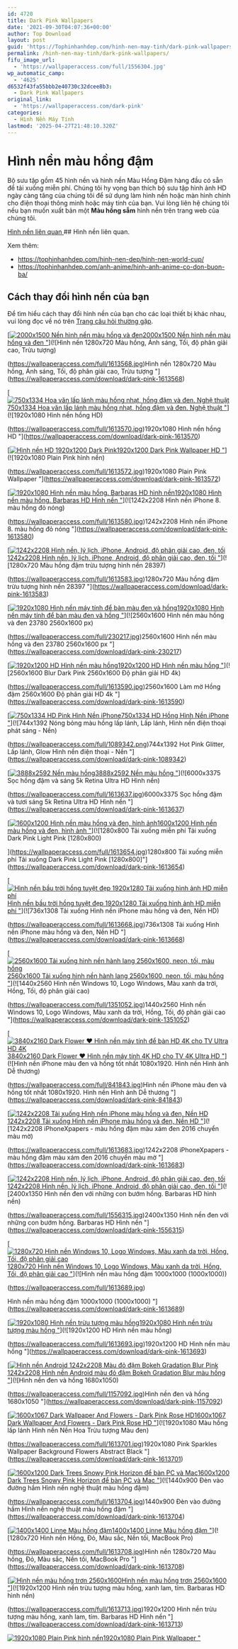 ```yaml
---
id: 4720
title: Dark Pink Wallpapers
date: '2021-09-30T04:07:36+00:00'
author: Top Download
layout: post
guid: 'https://Tophinhanhdep.com/hinh-nen-may-tinh/dark-pink-wallpapers/'
permalink: /hinh-nen-may-tinh/dark-pink-wallpapers/
fifu_image_url:
  - 'https://wallpaperaccess.com/full/1556304.jpg'
wp_automatic_camp:
  - '4625'
d6532f43fa55bbb2e40730c32dcee8b3:
  - Dark Pink Wallpapers
original_link:
  - 'https://wallpaperaccess.com/dark-pink'
categories:
  - Hình Nền Máy Tính
lastmod: '2025-04-27T21:48:10.320Z'
---
```

# Hình nền màu hồng đậm

Bộ sưu tập gồm 45 hình nền và hình nền Màu Hồng Đậm hàng đầu có sẵn để tải xuống miễn phí. Chúng tôi hy vọng bạn thích bộ sưu tập hình ảnh HD ngày càng tăng của chúng tôi để sử dụng làm hình nền hoặc màn hình chính cho điện thoại thông minh hoặc máy tính của bạn. Vui lòng liên hệ chúng tôi nếu bạn muốn xuất bản một **Màu hồng sẫm** hình nền trên trang web của chúng tôi.

[Hình nền liên quan ](#related) ## Hình nền liên quan.

   
 Xem thêm:

   
- <https://tophinhanhdep.com/hinh-nen-dep/hinh-nen-world-cup/>
- <https://tophinhanhdep.com/anh-anime/hinh-anh-anime-co-don-buon-ba/>

## Cách thay đổi hình nền của bạn

Để tìm hiểu cách thay đổi hình nền của bạn cho các loại thiết bị khác nhau, vui lòng đọc về nó trên [Trang câu hỏi thường gặp](https://tophinhanhdep.com/faq/).

  
[[![2000x1500 Nền hình nền màu hồng và đen](https://wallpaperaccess.com/full/1556304.jpg)2000x1500 Nền hình nền màu hồng và đen "](https://wallpaperaccess.com/download/dark-pink-1556304)](![Hình nền 1280x720 Màu hồng, Ánh sáng, Tối, độ phân giải cao, Trừu tượng)

(https://wallpaperaccess.com/full/1613568.jpg)Hình nền 1280x720 Màu hồng, Ánh sáng, Tối, độ phân giải cao, Trừu tượng "](https://wallpaperaccess.com/download/dark-pink-1613568)

[[![750x1334 Hoa văn lấp lánh màu hồng nhạt, hồng đậm và đen.  Nghệ thuật](https://wallpaperaccess.com/full/1613569.jpg)750x1334 Hoa văn lấp lánh màu hồng nhạt, hồng đậm và đen. Nghệ thuật "](https://wallpaperaccess.com/download/dark-pink-1613569)](![1920x1080 Hình nền hồng HD)

(https://wallpaperaccess.com/full/1613570.jpg)1920x1080 Hình nền hồng HD "](https://wallpaperaccess.com/download/dark-pink-1613570)

[[![Hình nền HD 1920x1200 Dark Pink](https://wallpaperaccess.com/full/1613571.jpg)1920x1200 Dark Pink Wallpaper HD "](https://wallpaperaccess.com/download/dark-pink-1613571)](![1920x1080 Plain Pink hình nền)

(https://wallpaperaccess.com/full/1613572.jpg)1920x1080 Plain Pink Wallpaper "](https://wallpaperaccess.com/download/dark-pink-1613572)

[[![1920x1080 Hình nền màu hồng.  Barbaras HD hình nền](https://wallpaperaccess.com/full/1613573.jpg)1920x1080 Hình nền màu hồng. Barbaras HD Hình nền "](https://wallpaperaccess.com/download/dark-pink-1613573)](![1242x2208 Hình nền iPhone 8.  màu hồng đỏ nóng)

(https://wallpaperaccess.com/full/1613580.jpg)1242x2208 Hình nền iPhone 8. màu hồng đỏ nóng "](https://wallpaperaccess.com/download/dark-pink-1613580)

[[![1242x2208 Hình nền, lý lịch, iPhone, Android, độ phân giải cao, đen, tối](https://wallpaperaccess.com/full/1582154.jpg)1242x2208 Hình nền, lý lịch, iPhone, Android, độ phân giải cao, đen, tối "](https://wallpaperaccess.com/download/dark-pink-1582154)](![1280x720 Màu hồng đậm trừu tượng hình nền 28397)

(https://wallpaperaccess.com/full/1613583.jpg)1280x720 Màu hồng đậm trừu tượng hình nền 28397 "](https://wallpaperaccess.com/download/dark-pink-1613583)

[[![1920x1080 Hình nền máy tính để bàn màu đen và hồng](https://wallpaperaccess.com/full/1613586.jpg)1920x1080 Hình nền máy tính để bàn màu đen và hồng "](https://wallpaperaccess.com/download/dark-pink-1613586)](![2560x1600 Hình nền màu hồng và đen 23780 2560x1600 px)

(https://wallpaperaccess.com/full/230217.jpg)2560x1600 Hình nền màu hồng và đen 23780 2560x1600 px "](https://wallpaperaccess.com/download/dark-pink-230217)

[[![1920x1200 HD Hình nền màu hồng](https://wallpaperaccess.com/full/940324.jpg)1920x1200 HD Hình nền màu hồng "](https://wallpaperaccess.com/download/dark-pink-940324)](![2560x1600 Blur Dark Pink 2560x1600 Độ phân giải HD 4k)

(https://wallpaperaccess.com/full/1613590.jpg)2560x1600 Làm mờ Hồng đậm 2560x1600 Độ phân giải HD 4k "](https://wallpaperaccess.com/download/dark-pink-1613590)

[[![750x1334 HD Pink Hình Nền iPhone](https://wallpaperaccess.com/full/1613612.jpg)750x1334 HD Hồng Hình Nền iPhone "](https://wallpaperaccess.com/download/dark-pink-1613612)](![744x1392 Nóng bỏng màu hồng lấp lánh, Lấp lánh, Hình nền điện thoại phát sáng - Nền)

(https://wallpaperaccess.com/full/1089342.png)744x1392 Hot Pink Glitter, Lấp lánh, Glow Hình nền điện thoại - Nền "](https://wallpaperaccess.com/download/dark-pink-1089342)

[[![3888x2592 Nền màu hồng](https://wallpaperaccess.com/full/1613626.jpg)3888x2592 Nền màu hồng "](https://wallpaperaccess.com/download/dark-pink-1613626)](![6000x3375 Sọc hồng đậm và sáng 5k Retina Ultra HD Hình nền)

(https://wallpaperaccess.com/full/1613637.jpg)6000x3375 Sọc hồng đậm và tươi sáng 5k Retina Ultra HD Hình nền "](https://wallpaperaccess.com/download/dark-pink-1613637)

[[![1600x1200 Hình nền màu hồng và đen, hình ảnh](https://wallpaperaccess.com/full/1613647.jpg)1600x1200 Hình nền màu hồng và đen, hình ảnh "](https://wallpaperaccess.com/download/dark-pink-1613647)](![1280x800 Tải xuống miễn phí Tải xuống Dark Pink Light Pink [1280x800)

](https://wallpaperaccess.com/full/1613654.jpg)1280x800 Tải xuống miễn phí Tải xuống Dark Pink Light Pink \[1280x800\]"](https://wallpaperaccess.com/download/dark-pink-1613654)

[[![Hình nền bầu trời hồng tuyệt đẹp 1920x1280 Tải xuống hình ảnh HD miễn phí](https://wallpaperaccess.com/full/1613655.jpg)Hình nền bầu trời hồng tuyệt đẹp 1920x1280 Tải xuống hình ảnh HD miễn phí "](https://wallpaperaccess.com/download/dark-pink-1613655)](![736x1308 Tải xuống Hình nền iPhone màu hồng và đen, Nền HD)

(https://wallpaperaccess.com/full/1613668.jpg)736x1308 Tải xuống Hình nền iPhone màu hồng và đen, Nền HD "](https://wallpaperaccess.com/download/dark-pink-1613668)

[[![2560x1600 Tải xuống hình nền hành lang 2560x1600, neon, tối, màu hồng](https://wallpaperaccess.com/full/1613673.jpg)2560x1600 Tải xuống hình nền hành lang 2560x1600, neon, tối, màu hồng "](https://wallpaperaccess.com/download/dark-pink-1613673)](![1440x2560 Hình nền Windows 10, Logo Windows, Màu xanh da trời, Hồng, Tối, độ phân giải cao)

(https://wallpaperaccess.com/full/1351052.jpg)1440x2560 Hình nền Windows 10, Logo Windows, Màu xanh da trời, Hồng, Tối, độ phân giải cao "](https://wallpaperaccess.com/download/dark-pink-1351052)

[[![3840x2160 Dark Flower ❤ Hình nền máy tính để bàn HD 4K cho TV Ultra HD 4K](https://wallpaperaccess.com/full/1613677.jpg)3840x2160 Dark Flower ❤ Hình nền máy tính 4K HD cho TV 4K Ultra HD "](https://wallpaperaccess.com/download/dark-pink-1613677)](![Hình nền iPhone màu đen và hồng tốt nhất 1080x1920.  Hình nền Hình ảnh Dễ thương)

(https://wallpaperaccess.com/full/841843.jpg)Hình nền iPhone màu đen và hồng tốt nhất 1080x1920. Hình nền Hình ảnh Dễ thương "](https://wallpaperaccess.com/download/dark-pink-841843)

[[![1242x2208 Tải xuống Hình nền iPhone màu hồng và đen, Nền HD](https://wallpaperaccess.com/full/1556329.jpg)1242x2208 Tải xuống Hình nền iPhone màu hồng và đen, Nền HD "](https://wallpaperaccess.com/download/dark-pink-1556329)](![1242x2208 iPhoneXpapers - màu hồng đậm màu xám đen 2016 chuyển màu mờ)

(https://wallpaperaccess.com/full/1613683.jpg)1242x2208 iPhoneXpapers - màu hồng đậm màu xám đen 2016 chuyển màu mờ "](https://wallpaperaccess.com/download/dark-pink-1613683)

[[![1242x2208 Hình nền, lý lịch, iPhone, Android, độ phân giải cao, đen, tối](https://wallpaperaccess.com/full/1613685.jpg)1242x2208 Hình nền, lý lịch, iPhone, Android, độ phân giải cao, đen, tối "](https://wallpaperaccess.com/download/dark-pink-1613685)](![2400x1350 Hình nền đen với những con bướm hồng.  Barbaras HD hình nền)

(https://wallpaperaccess.com/full/1556315.jpg)2400x1350 Hình nền đen với những con bướm hồng. Barbaras HD Hình nền "](https://wallpaperaccess.com/download/dark-pink-1556315)

[[![1280x720 Hình nền Windows 10, Logo Windows, Màu xanh da trời, Hồng, Tối, độ phân giải cao](https://wallpaperaccess.com/full/1134972.jpg)1280x720 Hình nền Windows 10, Logo Windows, Màu xanh da trời, Hồng, Tối, độ phân giải cao "](https://wallpaperaccess.com/download/dark-pink-1134972)](![Hình nền màu hồng đậm 1000x1000 (1000x1000))

(https://wallpaperaccess.com/full/1613689.jpg)

Hình nền màu hồng đậm 1000x1000 (1000x1000) "](https://wallpaperaccess.com/download/dark-pink-1613689)

[[![1920x1080 Hình nền trừu tượng màu hồng](https://wallpaperaccess.com/full/1613691.jpg)1920x1080 Hình nền trừu tượng màu hồng "](https://wallpaperaccess.com/download/dark-pink-1613691)](![1920x1200 HD Hình nền màu hồng)

(https://wallpaperaccess.com/full/1613693.jpg)1920x1200 HD Hình nền màu hồng "](https://wallpaperaccess.com/download/dark-pink-1613693)

[[![Hình nền Android 1242x2208 Màu đỏ đậm Bokeh Gradation Blur Pink](https://wallpaperaccess.com/full/1613695.jpg)1242x2208 Hình nền Android màu đỏ đậm Bokeh Gradation Blur màu hồng "](https://wallpaperaccess.com/download/dark-pink-1613695)](![Hình nền đen và hồng 1680x1050)

(https://wallpaperaccess.com/full/1157092.jpg)Hình nền đen và hồng 1680x1050 "](https://wallpaperaccess.com/download/dark-pink-1157092)

[[![1600x1067 Dark Wallpaper And Flowers - Dark Pink Rose HD](https://wallpaperaccess.com/full/1613697.jpg)1600x1067 Dark Wallpaper And Flowers - Dark Pink Rose HD "](https://wallpaperaccess.com/download/dark-pink-1613697)](![1920x1080 Màu hồng lấp lánh Hình nền Nền Hoa Trừu tượng Màu đen)

(https://wallpaperaccess.com/full/1613701.jpg)1920x1080 Pink Sparkles Wallpaper Background Flowers Abstract Black "](https://wallpaperaccess.com/download/dark-pink-1613701)

[[![1600x1200 Dark Trees Snowy Pink Horizon để bàn PC và Mac](https://wallpaperaccess.com/full/1613702.jpg)1600x1200 Dark Trees Snowy Pink Horizon để bàn PC và Mac "](https://wallpaperaccess.com/download/dark-pink-1613702)](![1440x900 Đèn vào đường hầm Hình nền nghệ thuật màu hồng đậm)

(https://wallpaperaccess.com/full/1613704.jpg)1440x900 Đèn vào đường hầm Hình nền nghệ thuật màu hồng đậm "](https://wallpaperaccess.com/download/dark-pink-1613704)

[[![1400x1400 Linne Màu hồng đậm](https://wallpaperaccess.com/full/1613705.jpg)1400x1400 Linne Màu hồng đậm "](https://wallpaperaccess.com/download/dark-pink-1613705)](![1280x720 Hình nền Hồng, Đỏ, Màu sắc, Nền tối, MacBook Pro)

(https://wallpaperaccess.com/full/1613708.jpg)Hình nền 1280x720 Màu hồng, Đỏ, Màu sắc, Nền tối, MacBook Pro "](https://wallpaperaccess.com/download/dark-pink-1613708)

[[![Hình nền màu hồng trơn 2560x1600](https://wallpaperaccess.com/full/1613709.jpg)Hình nền màu hồng trơn 2560x1600 "](https://wallpaperaccess.com/download/dark-pink-1613709)](![1920x1200 Hình nền trừu tượng màu hồng, xanh lam, tím.  Barbaras HD hình nền)

(https://wallpaperaccess.com/full/1613713.jpg)1920x1200 Hình nền trừu tượng màu hồng, xanh lam, tím. Barbaras HD Hình nền "](https://wallpaperaccess.com/download/dark-pink-1613713)

[![1920x1080 Plain Pink hình nền](https://wallpaperaccess.com/full/1613715.jpg)1920x1080 Plain Pink Wallpaper "](https://wallpaperaccess.com/download/dark-pink-1613715)
